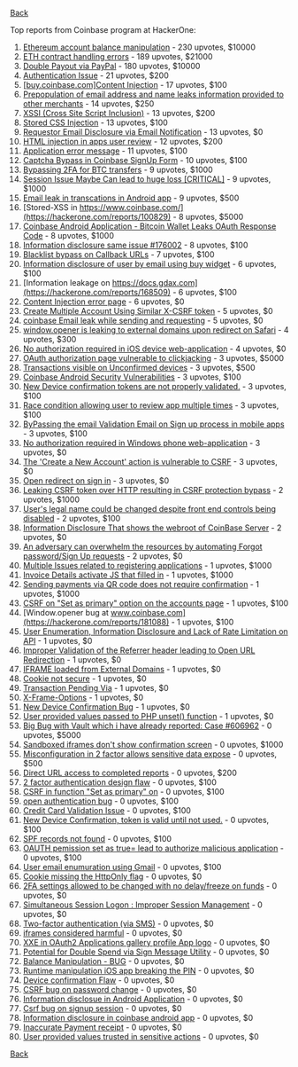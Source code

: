 [Back](../README.md)

Top reports from Coinbase program at HackerOne:

1. [Ethereum account balance manipulation](https://hackerone.com/reports/300748) - 230 upvotes, $10000
2. [ETH contract handling errors](https://hackerone.com/reports/328526) - 189 upvotes, $21000
3. [Double Payout via PayPal](https://hackerone.com/reports/307239) - 180 upvotes, $10000
4. [Authentication Issue](https://hackerone.com/reports/176979) - 21 upvotes, $200
5. [[buy.coinbase.com]Content Injection](https://hackerone.com/reports/218680) - 17 upvotes, $100
6. [Prepopulation of email address and name leaks information provided to other merchants](https://hackerone.com/reports/316290) - 14 upvotes, $250
7. [XSSI (Cross Site Script Inclusion)](https://hackerone.com/reports/118631) - 13 upvotes, $200
8. [Stored CSS Injection](https://hackerone.com/reports/315865) - 13 upvotes, $100
9. [Requestor Email Disclosure via Email Notification](https://hackerone.com/reports/202361) - 13 upvotes, $0
10. [HTML injection in apps user review](https://hackerone.com/reports/104543) - 12 upvotes, $200
11. [Application error message](https://hackerone.com/reports/147577) - 11 upvotes, $100
12. [Captcha Bypass in Coinbase SignUp Form](https://hackerone.com/reports/246801) - 10 upvotes, $100
13. [Bypassing 2FA for BTC transfers](https://hackerone.com/reports/10554) - 9 upvotes, $1000
14. [Session Issue Maybe Can lead to huge loss [CRITICAL]](https://hackerone.com/reports/112496) - 9 upvotes, $1000
15. [Email leak in transcations in Android app](https://hackerone.com/reports/126376) - 9 upvotes, $500
16. [Stored-XSS in https://www.coinbase.com/](https://hackerone.com/reports/100829) - 8 upvotes, $5000
17. [Coinbase Android Application - Bitcoin Wallet Leaks OAuth Response Code](https://hackerone.com/reports/5314) - 8 upvotes, $1000
18. [Information disclosure same issue #176002](https://hackerone.com/reports/248599) - 8 upvotes, $100
19. [Blacklist bypass on Callback URLs](https://hackerone.com/reports/53004) - 7 upvotes, $100
20. [Information disclosure of user by email using buy widget](https://hackerone.com/reports/176002) - 6 upvotes, $100
21. [Information leakage on https://docs.gdax.com](https://hackerone.com/reports/168509) - 6 upvotes, $100
22. [Content Injection error page](https://hackerone.com/reports/148952) - 6 upvotes, $0
23. [Create Multiple Account Using Similar X-CSRF token](https://hackerone.com/reports/155726) - 5 upvotes, $0
24. [coinbase Email leak while sending and requesting](https://hackerone.com/reports/168289) - 5 upvotes, $0
25. [window.opener is leaking to external domains upon redirect on Safari](https://hackerone.com/reports/160498) - 4 upvotes, $300
26. [No authorization required in iOS device web-application](https://hackerone.com/reports/148538) - 4 upvotes, $0
27. [OAuth authorization page vulnerable to clickjacking](https://hackerone.com/reports/65825) - 3 upvotes, $5000
28. [Transactions visible on Unconfirmed devices](https://hackerone.com/reports/100186) - 3 upvotes, $500
29. [Coinbase Android Security Vulnerabilities](https://hackerone.com/reports/5786) - 3 upvotes, $100
30. [New Device confirmation tokens are not properly validated.](https://hackerone.com/reports/30238) - 3 upvotes, $100
31. [Race condition allowing user to review app multiple times](https://hackerone.com/reports/106360) - 3 upvotes, $100
32. [ByPassing the email Validation Email on Sign up process in mobile apps](https://hackerone.com/reports/57764) - 3 upvotes, $100
33. [No authorization required in Windows phone web-application](https://hackerone.com/reports/148537) - 3 upvotes, $0
34. [The 'Create a New Account' action is vulnerable to CSRF](https://hackerone.com/reports/109810) - 3 upvotes, $0
35. [Open redirect on sign in](https://hackerone.com/reports/231760) - 3 upvotes, $0
36. [Leaking CSRF token over HTTP resulting in CSRF protection bypass](https://hackerone.com/reports/15412) - 2 upvotes, $1000
37. [User's legal name could be changed despite front end controls being disabled](https://hackerone.com/reports/131192) - 2 upvotes, $100
38. [Information Disclosure That shows the webroot of CoinBase Server](https://hackerone.com/reports/5073) - 2 upvotes, $0
39. [An adversary can overwhelm the resources by automating Forgot password/Sign Up requests](https://hackerone.com/reports/119605) - 2 upvotes, $0
40. [Multiple Issues related to registering applications](https://hackerone.com/reports/5933) - 1 upvotes, $1000
41. [Invoice Details activate JS that filled in](https://hackerone.com/reports/21034) - 1 upvotes, $1000
42. [Sending payments via QR code does not require confirmation](https://hackerone.com/reports/126784) - 1 upvotes, $1000
43. [CSRF on "Set as primary" option on the accounts page](https://hackerone.com/reports/10563) - 1 upvotes, $100
44. [Window.opener bug at www.coinbase.com](https://hackerone.com/reports/181088) - 1 upvotes, $100
45. [User Enumeration, Information Disclosure and Lack of Rate Limitation on API](https://hackerone.com/reports/5200) - 1 upvotes, $0
46. [Improper Validation of the Referrer header leading to Open URL Redirection](https://hackerone.com/reports/5199) - 1 upvotes, $0
47. [IFRAME loaded from External Domains](https://hackerone.com/reports/5205) - 1 upvotes, $0
48. [Cookie not secure](https://hackerone.com/reports/140742) - 1 upvotes, $0
49. [Transaction Pending Via](https://hackerone.com/reports/143541) - 1 upvotes, $0
50. [X-Frame-Options](https://hackerone.com/reports/237071) - 1 upvotes, $0
51. [New Device Confirmation Bug](https://hackerone.com/reports/266288) - 1 upvotes, $0
52. [User provided values passed to PHP unset() function](https://hackerone.com/reports/292500) - 1 upvotes, $0
53. [Big Bug with Vault which i have already reported: Case #606962](https://hackerone.com/reports/65084) - 0 upvotes, $5000
54. [Sandboxed iframes don't show confirmation screen](https://hackerone.com/reports/54733) - 0 upvotes, $1000
55. [Misconfiguration in 2 factor allows sensitive data expose](https://hackerone.com/reports/119129) - 0 upvotes, $500
56. [Direct URL access to completed reports](https://hackerone.com/reports/109815) - 0 upvotes, $200
57. [2 factor authentication design flaw](https://hackerone.com/reports/7369) - 0 upvotes, $100
58. [CSRF in function "Set as primary" on](https://hackerone.com/reports/10829) - 0 upvotes, $100
59. [open authentication bug](https://hackerone.com/reports/48065) - 0 upvotes, $100
60. [Credit Card Validation Issue](https://hackerone.com/reports/29234) - 0 upvotes, $100
61. [New Device Confirmation, token is valid until not used.](https://hackerone.com/reports/36594) - 0 upvotes, $100
62. [SPF records not found](https://hackerone.com/reports/92740) - 0 upvotes, $100
63. [OAUTH pemission set as true= lead to authorize malicious application](https://hackerone.com/reports/87561) - 0 upvotes, $100
64. [User email enumuration using Gmail](https://hackerone.com/reports/90308) - 0 upvotes, $100
65. [Cookie missing the HttpOnly flag](https://hackerone.com/reports/5204) - 0 upvotes, $0
66. [2FA settings allowed to be changed with no delay/freeze on funds](https://hackerone.com/reports/16696) - 0 upvotes, $0
67. [Simultaneous Session Logon : Improper Session Management](https://hackerone.com/reports/11722) - 0 upvotes, $0
68. [Two-factor authentication (via SMS)](https://hackerone.com/reports/66223) - 0 upvotes, $0
69. [iframes considered harmful](https://hackerone.com/reports/55827) - 0 upvotes, $0
70. [XXE in OAuth2 Applications gallery profile App logo](https://hackerone.com/reports/104620) - 0 upvotes, $0
71. [Potential for Double Spend via Sign Message Utility](https://hackerone.com/reports/106315) - 0 upvotes, $0
72. [Balance Manipulation - BUG](https://hackerone.com/reports/94925) - 0 upvotes, $0
73. [Runtime manipulation iOS app breaking the PIN](https://hackerone.com/reports/80512) - 0 upvotes, $0
74. [Device confirmation Flaw](https://hackerone.com/reports/254869) - 0 upvotes, $0
75. [CSRF bug on password change](https://hackerone.com/reports/230436) - 0 upvotes, $0
76. [Information disclosue in Android Application](https://hackerone.com/reports/201855) - 0 upvotes, $0
77. [Csrf bug on signup session](https://hackerone.com/reports/230428) - 0 upvotes, $0
78. [Information disclosure in coinbase android app](https://hackerone.com/reports/192197) - 0 upvotes, $0
79. [Inaccurate Payment receipt](https://hackerone.com/reports/121417) - 0 upvotes, $0
80. [User provided values trusted in sensitive actions](https://hackerone.com/reports/327867) - 0 upvotes, $0


[Back](../README.md)